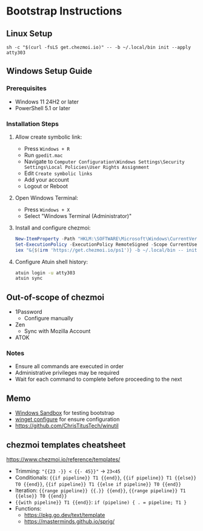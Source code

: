 # Bootstrap Instructions

## Linux Setup

```
sh -c "$(curl -fsLS get.chezmoi.io)" -- -b ~/.local/bin init --apply atty303
```

## Windows Setup Guide

### Prerequisites
- Windows 11 24H2 or later
- PowerShell 5.1 or later

### Installation Steps

1. Allow create symbolic link:
   - Press `Windows + R`
   - Run `gpedit.mac`
   - Navigate to `Computer Configuration\Windows Settings\Security Settings\Local Policies\User Rights Assignment`
   - Edit `Create symbolic links`
   - Add your account
   - Logout or Reboot

2. Open Windows Terminal:
    - Press `Windows + X`
    - Select "Windows Terminal (Administrator)"

3. Install and configure chezmoi:
   ```powershell
   New-ItemProperty -Path "HKLM:\SOFTWARE\Microsoft\Windows\CurrentVersion\Sudo" -Name "Enabled" -Value 3 -PropertyType DWORD -Force
   Set-ExecutionPolicy -ExecutionPolicy RemoteSigned -Scope CurrentUser
   iex "&{$(irm 'https://get.chezmoi.io/ps1')} -b ~/.local/bin -- init --apply atty303"
   ```

4. Configure Atuin shell history:
   ```bash
   atuin login -u atty303
   atuin sync
   ```

## Out-of-scope of chezmoi

- 1Password
   - Configure manually
- Zen
   - Sync with Mozilla Account
- ATOK

### Notes
- Ensure all commands are executed in order
- Administrative privileges may be required
- Wait for each command to complete before proceeding to the next

## Memo

- [Windows Sandbox](https://learn.microsoft.com/ja-jp/windows/security/application-security/application-isolation/windows-sandbox/) for testing bootstrap
- [winget configure](https://learn.microsoft.com/ja-jp/windows/package-manager/winget/configure) for ensure configuration
- https://github.com/ChrisTitusTech/winutil

## chezmoi templates cheatsheet

https://www.chezmoi.io/reference/templates/

- Trimming: `"{{23 -}} < {{- 45}}"` -> `23<45`
- Conditionals: `{{if pipeline}} T1 {{end}}`, `{{if pipeline}} T1 {{else}} T0 {{end}}`, `{{if pipeline}} T1 {{else if pipeline}} T0 {{end}}`
- Iteration: `{{range pipeline}} {{.}} {{end}}`, `{{range pipeline}} T1 {{else}} T0 {{end}}`
- `{{with pipeline}} T1 {{end}}`: `if (pipeline) { . = pipeline; T1 }`
- Functions:
   - https://pkg.go.dev/text/template
   - https://masterminds.github.io/sprig/
